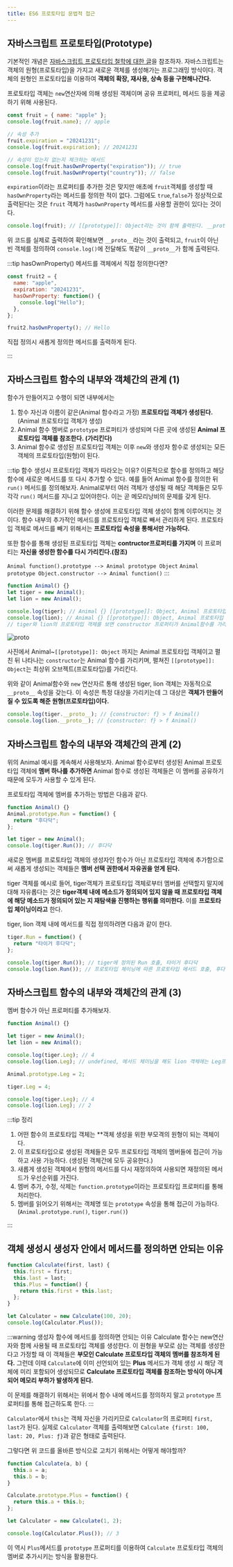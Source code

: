 ```yaml
---
title: ES6 프로토타입 문법적 접근
---
```


## 자바스크립트 프로토타입(Prototype)

기본적인 개념은 [자바스크립트 프로토타입 철학에 대한 글](./prototype.md)을 참조하자. 자바스크립트는 객체의 원형(프로토타입)을 가지고 새로운 객체를 생성해가는 프로그래밍 방식이다. 객체의 원형인 프로토타입을 이용하여 **객체의 확장, 재사용, 상속 등을 구현해나간다.**

프로토타입 객체는 `new`연산자에 의해 생성된 객체이며 공유 프로퍼티, 메서드 등을 제공하기 위해 사용된다.

```js
const fruit = { name: "apple" };
console.log(fruit.name); // apple

// 속성 추가
fruit.expiration = "20241231";
console.log(fruit.expiration); // 20241231

// 속성이 있는지 없는지 체크하는 메서드
console.log(fruit.hasOwnProperty("expiration")); // true
console.log(fruit.hasOwnProperty("country")); // false
```

`expiration`이라는 프로퍼티를 추가한 것은 맞지만 애초에 `fruit`객체를 생성할 때 `hasOwnProperty`라는 메서드를 정의한 적이 없다. 그럼에도 `true`,`false`가 정상적으로 출력된다는 것은 `fruit` 객체가 `hasOwnProperty` 메서드를 사용할 권한이 있다는 것이다.

```js
console.log(fruit); // [[prototype]]: Object라는 것이 함께 출력된다. __proto__라고도 표기된다.
```

위 코드를 실제로 출력하여 확인해보면 `__proto__`라는 것이 출력되고, `fruit`이 아닌 빈 객체를 정의하여 `console.log()`에 전달해도 똑같이 `__proto__`가 함께 출력된다.

:::tip hasOwnProperty() 메서드를 객체에서 직접 정의한다면?

```js
const fruit2 = {
  name: "apple",
  expiration: "20241231",
  hasOwnProperty: function() {
    console.log("Hello");
  },
};

fruit2.hasOwnProperty(); // Hello
```

직접 정의시 새롭게 정의한 메서드를 출력하게 된다.

:::

## 자바스크립트 함수의 내부와 객체간의 관계 (1)

함수가 만들어지고 수행이 되면 내부에서는

1. 함수 자신과 이름이 같은(Animal 함수라고 가정) **프로토타입 객체가 생성된다.** (Animal 프로토타입 객체가 생성)
2. Animal 함수 멤버로 `prototype` 프로퍼티가 생성되며 다른 곳에 생성된 **Animal 프로토타입 객체를 참조한다. (가리킨다)**
3. Animal 함수로 생성된 프로토타입 객체는 이후 `new`와 생성자 함수로 생성되는 모든 객체의 프로토타입(원형)이 된다.

:::tip 함수 생성시 프로토타입 객체가 따라오는 이유?
이론적으로 함수를 정의하고 해당 함수에 새로운 메서드를 또 다시 추가할 수 있다. 예를 들어 Animal 함수를 정의한 뒤 `run()` 메서드를 정의해보자. Animal로부터 여러 객체가 생성될 때 해당 객체들은 모두 각각 `run()` 메서드를 지니고 있어야한다. 이는 곧 메모리낭비의 문제를 갖게 된다.

이러한 문제를 해결하기 위해 함수 생성에 프로토타입 객체 생성이 함께 이루어지는 것이다. 함수 내부의 추가적인 메서드를 프로토타입 객체로 빼서 관리하게 된다. 프로토타입 객체로 메서드를 빼기 위해서는 **프로토타입 속성을 통해서만 가능하다.**

또한 함수를 통해 생성된 프로토타입 객체는 **contructor프로퍼티를 가지며** 이 프로퍼티는 **자신을 생성한 함수를 다시 가리킨다.(참조)**

`Animal function().prototype --> Animal prototype Object`
`Animal prototype Object.constructor --> Animal function()`
:::

```js
function Animal() {}
let tiger = new Animal();
let lion = new Animal();

console.log(tiger); // Animal {} [[prototype]]: Object, Animal 프로토타입 객체가 생성되었다.
console.log(lion); // Animal {} [[prototype]]: Object, Animal 프로토타입 객체가 생성되었다.
// tiger와 lion의 프로토타입 객체를 보면 constructor 프로퍼티가 Animal함수를 가리키는것을 볼 수 있다.
```

![proto](../.vuepress/assets/javascript/proto.png)

사진에서 Animal~`[[prototype]]: Object` 까지는 Animal 프로토타입 객체이고 펼친 뒤 나타나는 `constructor`는 Animal 함수를 가리키며, 펼쳐진 `[[prototype]]: Object`는 최상위 오브젝트(프로토타입)를 가리킨다.

위와 같이 Animal함수와 `new` 연산자르 통해 생성된 tiger, lion 객체는 자동적으로 `__proto__` 속성을 갖는다. 이 속성은 특정 대상을 가리키는데 그 대상은 **객체가 만들어질 수 있도록 해준 원형(프로토타입)이다.**

```js
console.log(tiger.__proto__); // {constructor: f} > f Animal()
console.log(lion.__proto__); // {constructor: f} > f Animal()
```

## 자바스크립트 함수의 내부와 객체간의 관계 (2)

위의 Animal 예시를 계속해서 사용해보자. Animal 함수로부터 생성된 Animal 프로토타입 객체에 **멤버 하나를 추가하면** Animal 함수로 생성된 객체들은 이 멤버를 공유하기 때문에 모두가 사용할 수 있게 된다.

프로토타입 객체에 멤버를 추가하는 방법은 다음과 같다.

```js
function Animal() {}
Animal.prototype.Run = function() {
  return "후다닥";
};

let tiger = new Animal();
console.log(tiger.Run()); // 후다닥
```

새로운 멤버를 프로토타입 객체의 생성자인 함수가 아닌 프로토타입 객체에 추가함으로써 새롭게 생성되는 객체들은 **멤버 선택 권한에서 자유권을 얻게 된다.**

tiger 객체를 예시로 들어, tiger객체가 프로토타입 객체로부터 멤버를 선택할지 말지에 대해 자유롭다는 것은 **tiger객체 내에 메소드가 정의되어 있지 않을 때 프로토타입 객체에 해당 메소드가 정의되어 있는 지 재탐색을 진행하는 행위를 의미한다.** 이를 **프로토타입 체이닝이라고** 한다.

tiger, lion 객체 내에 메서드를 직접 정의하려면 다음과 같이 한다.

```js
tiger.Run = function() {
  return "타이거 후다닥";
};

console.log(tiger.Run()); // tiger에 정의된 Run 호출, 타이거 후다닥
console.log(lion.Run()); // 프로토타입 체이닝에 따른 프로토타입 메서드 호출, 후다닥
```

## 자바스크립트 함수의 내부와 객체간의 관계 (3)

멤버 함수가 아닌 프로퍼티를 추가해보자.

```js
function Animal() {}

let tiger = new Animal();
let lion = new Animal();

console.log(tiger.Leg); // 4
console.log(lion.Leg); // undefined, 메서드 체이닝을 해도 lion 객체에는 Leg프로퍼티가 없다.

Animal.prototype.Leg = 2;

tiger.Leg = 4;

console.log(tiger.Leg); // 4
console.log(lion.Leg); // 2
```

:::tip 정리

1. 어떤 함수의 프로토타입 객체는 \*\*객체 생성을 위한 부모격의 원형이 되는 객체이다.
2. 이 프로토타입으로 생성된 객체들은 모두 프로토타입 객체의 멤버들에 접근이 가능하고 사용 가능하다. (생성된 객체간에 모두 공유한다.)
3. 새롭게 생성된 객체에서 원형의 메서드를 다시 재정의하여 사용되면 재정의된 메서드가 우선순위를 가진다.
4. 멤버 추가, 수정, 삭제는 `function.prototype`이라는 프로토타입 프로퍼티를 통해 처리한다.
5. 멤버를 읽어오기 위해서는 객체명 또는 `prototype` 속성을 통해 접근이 가능하다. (`Animal.prototype.run()`, `tiger.run()`)

:::

## 객체 생성시 생성자 안에서 메서드를 정의하면 안되는 이유

```js
function Calculate(first, last) {
  this.first = first;
  this.last = last;
  this.Plus = function() {
    return this.first + this.last;
  };
}

let Calculator = new Calculate(100, 20);
console.log(Calculator.Plus());
```

:::warning 생성자 함수에 메서드를 정의하면 안되는 이유
Calculate 함수는 new연산자와 함께 사용될 때 프로토타입 객체를 생성한다. 이 원형을 부모로 삼는 객체를 생성한다고 가정할 때 이 객체들은 **부모인 Calculate 프로토타입 객체의 멤버를 참조하게 된다.** 그런데 이때 `Calculate`에 이미 선언되어 있는 **Plus** 메서드가 객체 생성 시 해당 객체에 미리 포함되어 생성되므로 **Calculate 프로토타입 객체를 참조하는 방식이 아니게 되어 메모리 부하가 발생하게 된다.**

이 문제를 해결하기 위해서는 위에서 함수 내에 메서드를 정의하지 말고 `prototype` 프로퍼티를 통해 접근하도록 한다.
:::

`Calculator`에서 `this`는 객체 자신을 가리키므로 `Calculator`의 프로퍼티 `first, last`가 된다. 실제로 `Calculator` 객체를 출력해보면 `Calculate {first: 100, last: 20, Plus: ƒ}`과 같은 형태로 출력된다.

그렇다면 위 코드를 올바른 방식으로 고치기 위해서는 어떻게 해야할까?

```js
function Calculate(a, b) {
  this.a = a;
  this.b = b;
}

Calculate.prototype.Plus = function() {
  return this.a + this.b;
};

let Calculator = new Calculate(1, 2);

console.log(Calculator.Plus()); // 3
```

이 역시 `Plus`메서드를 `prototype` 프로퍼티를 이용하여 `Calculate` 프로토타입 객체의 멤버로 추가시키는 방식을 활용한다.
